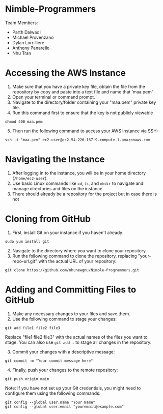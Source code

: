 # Nimble-Programmers
Team Members:
- Parth Dalwadi
- Michael Provenzano
- Dylan Lorrilliere
- Anthony Panarello
- Nhu Tran

# Accessing the AWS Instance

1. Make sure that you have a private key file, obtain the file from the repository by copy and paste into a text file and name that 'maa.pem'
2. Open your terminal or command prompt.
3. Navigate to the directory/folder containing your "maa.pem" private key file.
4. Run this command first to ensure that the key is not publicly viewable
```
chmod 400 maa.pem
```
5. Then run the following command to access your AWS instance via SSH:
```
ssh -i "maa.pem" ec2-user@ec2-54-226-167-9.compute-1.amazonaws.com
```

# Navigating the Instance

1. After logging in to the instance, you will be in your home directory (`/home/ec2-user`).
2. Use basic Linux commands like `cd`, `ls`, and `mkdir` to navigate and manage directories and files on the instance.
3. There should already be a repository for the project but in case there is not

# Cloning from GitHub

1. First, install Git on your instance if you haven't already:
```
sudo yum install git
```
2. Navigate to the directory where you want to clone your repository.
3. Run the following command to clone the repository, replacing "your-repo-url.git" with the actual URL of your repository:
```
git clone https://github.com/nhunewgnu/Nimble-Programmers.git
```


# Adding and Committing Files to GitHub

1. Make any necessary changes to your files and save them.
2. Use the following command to stage your changes:

```
git add file1 file2 file3
```

Replace "file1 file2 file3" with the actual names of the files you want to stage. You can also use `git add .` to stage all changes in the repository.

3. Commit your changes with a descriptive message:
```
git commit -m "Your commit message here"
```

4. Finally, push your changes to the remote repository:
```
git push origin main
```
Note: If you have not set up your Git credentials, you might need to configure them using the following commands:

```
git config --global user.name "Your Name"
git config --global user.email "youremail@example.com"
```
